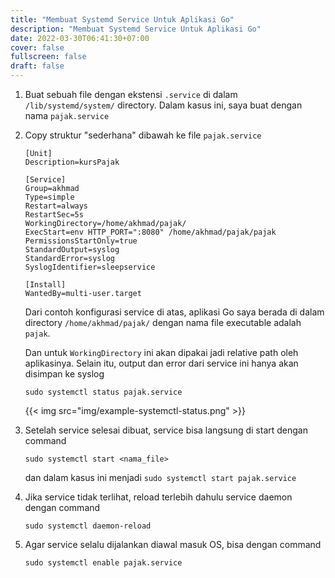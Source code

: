 ```yaml
---
title: "Membuat Systemd Service Untuk Aplikasi Go"
description: "Membuat Systemd Service Untuk Aplikasi Go"
date: 2022-03-30T06:41:30+07:00
cover: false
fullscreen: false
draft: false
---
```


1. Buat sebuah file dengan ekstensi `.service` di dalam `/lib/systemd/system/` directory. Dalam kasus ini, saya buat dengan  nama `pajak.service`
2. Copy struktur "sederhana" dibawah ke file `pajak.service`
    ```
    [Unit]
    Description=kursPajak

    [Service]
    Group=akhmad
    Type=simple
    Restart=always
    RestartSec=5s
    WorkingDirectory=/home/akhmad/pajak/
    ExecStart=env HTTP_PORT=":8080" /home/akhmad/pajak/pajak
    PermissionsStartOnly=true
    StandardOutput=syslog
    StandardError=syslog
    SyslogIdentifier=sleepservice

    [Install]
    WantedBy=multi-user.target
    ```

    Dari contoh konfigurasi service di atas, aplikasi Go saya berada di dalam directory `/home/akhmad/pajak/` dengan nama file executable adalah `pajak`. 

    Dan untuk `WorkingDirectory` ini akan dipakai jadi relative path oleh aplikasinya. Selain itu, output dan error dari service ini hanya akan disimpan ke syslog 
    
    `sudo systemctl status pajak.service`

    {{< img src="img/example-systemctl-status.png" >}}

3. Setelah service selesai dibuat, service bisa langsung di start dengan command 
   
   `sudo systemctl start <nama_file>`
   
   dan dalam kasus ini menjadi `sudo systemctl start pajak.service`
   
4. Jika service tidak terlihat, reload terlebih dahulu service daemon dengan command 
   
   `sudo systemctl daemon-reload`
5. Agar service selalu dijalankan diawal masuk OS, bisa dengan command 
   
   `sudo systemctl enable pajak.service`
